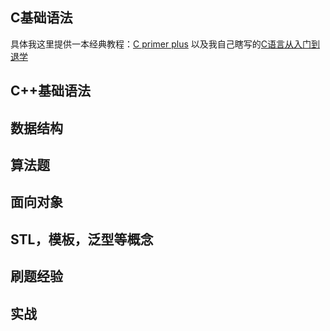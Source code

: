 ## C基础语法
具体我这里提供一本经典教程：[C primer plus](https://github.com/JokerZaia/JokerZaia.github.io/C-C++/C_primer_plus_第6版_非扫描版_中文版.pdf)
以及我自己瞎写的[C语言从入门到退学](https://JokerZaia.github.io/C-C++/C语言从入门到退学.pdf)
## C++基础语法
## 数据结构
## 算法题
## 面向对象
## STL，模板，泛型等概念
## 刷题经验
## 实战
